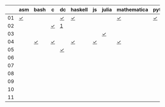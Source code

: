|    | asm        | bash        | c        | dc         | haskell   | js        | julia     | mathematica | python    | ruby      | vim        |
| -- | ---        | ----        | -        | --         | -------   | --        | -----     | ----------- | ------    | ----      | ---        |
| 01 | [✓][01asm] |             |          | [✓][01dc]  | [✓][01hs] |           |           | [✓][01mma]  | [✓][01py] | [✓][01rb] |            |
| 02 |            |             | [✓][02c] | [1][02dc]  |           |           |           |             |           | [✓][02rb] |            |
| 03 |            |             |          |            |           |           | [✓][03jl] |             |           | [✓][03rb] |            |
| 04 |            | [✓][04bash] | [✓][04c] |            | [✓][04hs] | [✓][04js] |           | [✓][04mma]  |           | [✓][04rb] | [✓][04vim] |
| 05 |            |             |          | [✓][05dc]  |           |           |           |             |           | [✓][05rb] |            |
| 06 |            |             |          |            |           |           |           |             |           | [✓][06rb] |            |
| 07 |            |             |          |            |           |           |           |             |           | [✓][07rb] |            |
| 08 |            |             |          |            |           |           |           |             |           | [✓][08rb] |            |
| 09 |            |             |          |            |           |           |           |             |           | [✓][09rb] |            |
| 10 |            |             |          |            |           |           |           |             |           | [✓][10rb] |            |
| 11 |            |             |          |            |           |           |           |             |           | [✓][11rb] |            |

[01asm]:  https://github.com/tckmn/polyaoc-2019/tree/master/01/asm
[01dc]:   https://github.com/tckmn/polyaoc-2019/tree/master/01/dc
[01hs]:   https://github.com/tckmn/polyaoc-2019/tree/master/01/hs
[01mma]:  https://github.com/tckmn/polyaoc-2019/tree/master/01/mma
[01py]:   https://github.com/tckmn/polyaoc-2019/tree/master/01/py
[01rb]:   https://github.com/tckmn/polyaoc-2019/tree/master/01/rb
[02c]:    https://github.com/tckmn/polyaoc-2019/tree/master/02/c
[02dc]:   https://github.com/tckmn/polyaoc-2019/tree/master/02/dc
[02rb]:   https://github.com/tckmn/polyaoc-2019/tree/master/02/rb
[03jl]:   https://github.com/tckmn/polyaoc-2019/tree/master/03/jl
[03rb]:   https://github.com/tckmn/polyaoc-2019/tree/master/03/rb
[04bash]: https://github.com/tckmn/polyaoc-2019/tree/master/04/bash
[04c]:    https://github.com/tckmn/polyaoc-2019/tree/master/04/c
[04hs]:   https://github.com/tckmn/polyaoc-2019/tree/master/04/hs
[04js]:   https://github.com/tckmn/polyaoc-2019/tree/master/04/js
[04mma]:  https://github.com/tckmn/polyaoc-2019/tree/master/04/mma
[04rb]:   https://github.com/tckmn/polyaoc-2019/tree/master/04/rb
[04vim]:  https://github.com/tckmn/polyaoc-2019/tree/master/04/vim
[05dc]:   https://github.com/tckmn/polyaoc-2019/tree/master/05/dc
[05rb]:   https://github.com/tckmn/polyaoc-2019/tree/master/05/rb
[06rb]:   https://github.com/tckmn/polyaoc-2019/tree/master/06/rb
[07rb]:   https://github.com/tckmn/polyaoc-2019/tree/master/07/rb
[08rb]:   https://github.com/tckmn/polyaoc-2019/tree/master/08/rb
[09rb]:   https://github.com/tckmn/polyaoc-2019/tree/master/09/rb
[10rb]:   https://github.com/tckmn/polyaoc-2019/tree/master/10/rb
[11rb]:   https://github.com/tckmn/polyaoc-2019/tree/master/11/rb
